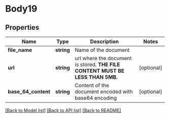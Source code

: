 # Body19

## Properties
Name | Type | Description | Notes
------------ | ------------- | ------------- | -------------
**file_name** | **string** | Name of the document | 
**url** | **string** | url where the document is stored. **THE FILE CONTENT MUST BE LESS THAN 5MB.** | [optional] 
**base_64_content** | **string** | Content of the document encoded with base64 encoding | [optional] 

[[Back to Model list]](../../README.md#documentation-for-models) [[Back to API list]](../../README.md#documentation-for-api-endpoints) [[Back to README]](../../README.md)


